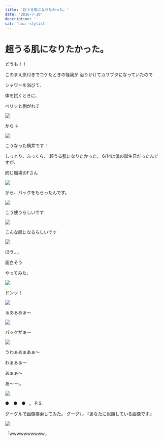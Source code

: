 ```yaml
---
title: '超うる肌になりたかった。'
date: '2016-7-10'
description: ''
cat: 'hair-stylist'
---
```


# 超うる肌になりたかった。

どうも！！




このまえ原付きでコケたときの怪我が
治りかけてカサブタになっていたので


シャワーを浴びて、




体を拭くときに、




ベリッと剥がれて



![](/img/2016-7-10.png)



から
↓


![](/img/2016-7-10_2.png)





こうなった横井です！




しっとり、ふっくら、
超うる肌になりたかった。
6/14は僕の誕生日だったんですが、




同じ職場のFさん


![](/img/2016-7-10_3.jpg)


から、パックをもらったんです。


![](/img/2016-7-10_4.jpg)


こう使うらしいです


![](/img/2016-7-10_5.jpg)




こんな顔になるらしいです


![](/img/2016-7-10_6.jpg)






ほう…。




面白そう







やってみた。

![](/img/2016-7-10_7.jpg)


ドンッ！


![](/img/2016-7-10_8.jpg)


ぁあぁあぁ〜


![](/img/2016-7-10_9.jpg)


パックがぁ〜


![](/img/2016-7-10_10.jpg)


うわぁあぁあぁ〜




わぁぁぁ〜




あぁぁ〜




あ〜
〜。


![](/img/2016-7-10_11.jpg)










●　●　●   。
P.S.




グーグルで画像検索してみた。
グーグル
『あなたに似類している画像です』



![](/img/2016-7-10_12.jpg)





「wwwwwwwwww」


